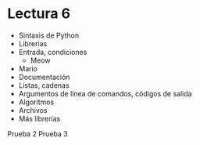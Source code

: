 # **Lectura 6**

* Sintaxis de Python
* Librerias
* Entrada, condiciones
  * Meow
* Mario
* Documentación
* Listas, cadenas
* Argumentos de línea de comandos, códigos de salida
* Algoritmos
* Archivos
* Más librerias

Prueba 2
Prueba 3